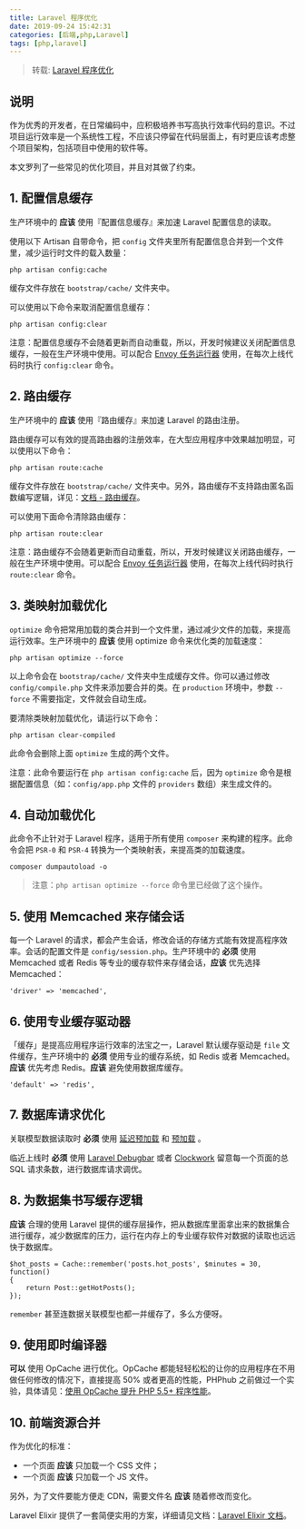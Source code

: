 ```yaml
---
title: Laravel 程序优化
date: 2019-09-24 15:42:31
categories: [后端,php,Laravel]
tags: [php,laravel] 
---
```


> 转载: [Laravel 程序优化](https://learnku.com/docs/laravel-specification/5.5/laravel-optimization/527)

## 说明

作为优秀的开发者，在日常编码中，应积极培养书写高执行效率代码的意识。不过项目运行效率是一个系统性工程，不应该只停留在代码层面上，有时更应该考虑整个项目架构，包括项目中使用的软件等。

本文罗列了一些常见的优化项目，并且对其做了约束。

## 1. 配置信息缓存

生产环境中的 **应该** 使用『配置信息缓存』来加速 Laravel 配置信息的读取。

使用以下 Artisan 自带命令，把 `config` 文件夹里所有配置信息合并到一个文件里，减少运行时文件的载入数量：

	php artisan config:cache

缓存文件存放在 `bootstrap/cache/` 文件夹中。

可以使用以下命令来取消配置信息缓存：

	php artisan config:clear

注意：配置信息缓存不会随着更新而自动重载，所以，开发时候建议关闭配置信息缓存，一般在生产环境中使用。可以配合 [Envoy 任务运行器](https://learnku.com/docs/laravel/5.5/envoy) 使用，在每次上线代码时执行 `config:clear` 命令。

## 2. 路由缓存

生产环境中的 **应该** 使用『路由缓存』来加速 Laravel 的路由注册。

路由缓存可以有效的提高路由器的注册效率，在大型应用程序中效果越加明显，可以使用以下命令：

	php artisan route:cache

缓存文件存放在 `bootstrap/cache/` 文件夹中。另外，路由缓存不支持路由匿名函数编写逻辑，详见：[文档 - 路由缓存](https://learnku.com/docs/laravel/5.5/controllers#route-caching)。

可以使用下面命令清除路由缓存：

	php artisan route:clear

注意：路由缓存不会随着更新而自动重载，所以，开发时候建议关闭路由缓存，一般在生产环境中使用。可以配合 [Envoy 任务运行器](https://learnku.com/docs/laravel/5.5/envoy) 使用，在每次上线代码时执行 `route:clear` 命令。

## 3. 类映射加载优化

`optimize` 命令把常用加载的类合并到一个文件里，通过减少文件的加载，来提高运行效率。生产环境中的 **应该** 使用 optimize 命令来优化类的加载速度：

	php artisan optimize --force

以上命令会在 `bootstrap/cache/` 文件夹中生成缓存文件。你可以通过修改 `config/compile.php` 文件来添加要合并的类。在 `production` 环境中，参数 `--force` 不需要指定，文件就会自动生成。

要清除类映射加载优化，请运行以下命令：

	php artisan clear-compiled
	
此命令会删除上面 `optimize` 生成的两个文件。

注意：此命令要运行在 `php artisan config:cache` 后，因为 `optimize` 命令是根据配置信息（如：`config/app.php` 文件的 `providers` 数组）来生成文件的。

## 4. 自动加载优化

此命令不止针对于 Laravel 程序，适用于所有使用 `composer` 来构建的程序。此命令会把 `PSR-0` 和 `PSR-4` 转换为一个类映射表，来提高类的加载速度。

	composer dumpautoload -o
	
> 注意：`php artisan optimize --force` 命令里已经做了这个操作。

## 5. 使用 Memcached 来存储会话

每一个 Laravel 的请求，都会产生会话，修改会话的存储方式能有效提高程序效率。会话的配置文件是 `config/session.php`。生产环境中的 **必须** 使用 Memcached 或者 Redis 等专业的缓存软件来存储会话，**应该** 优先选择 Memcached：


    'driver' => 'memcached',


## 6. 使用专业缓存驱动器

「缓存」是提高应用程序运行效率的法宝之一，Laravel 默认缓存驱动是 `file` 文件缓存，生产环境中的 **必须** 使用专业的缓存系统，如 Redis 或者 Memcached。**应该** 优先考虑 Redis。**应该** 避免使用数据库缓存。


    'default' => 'redis',


## 7. 数据库请求优化

关联模型数据读取时 **必须** 使用 [延迟预加载](http://learnku.com/docs/laravel/5.5/eloquent-relationships#延迟预加载) 和 [预加载](http://learnku.com/docs/laravel/5.5/eloquent-relationships#预加载) 。

临近上线时 **必须** 使用 [Laravel Debugbar](https://github.com/barryvdh/laravel-debugbar) 或者 [Clockwork](https://learnku.com/laravel/t/23) 留意每一个页面的总 SQL 请求条数，进行数据库请求调优。

## 8. 为数据集书写缓存逻辑

**应该** 合理的使用 Laravel 提供的缓存层操作，把从数据库里面拿出来的数据集合进行缓存，减少数据库的压力，运行在内存上的专业缓存软件对数据的读取也远远快于数据库。


    $hot_posts = Cache::remember('posts.hot_posts', $minutes = 30, function()
    {
        return Post::getHotPosts();
    });


`remember` 甚至连数据关联模型也都一并缓存了，多么方便呀。

## 9. 使用即时编译器

**可以** 使用 OpCache 进行优化。OpCache 都能轻轻松松的让你的应用程序在不用做任何修改的情况下，直接提高 50% 或者更高的性能，PHPhub 之前做过一个实验，具体请见：[使用 OpCache 提升 PHP 5.5+ 程序性能](https://learnku.com/laravel/t/301)。 

## 10. 前端资源合并

作为优化的标准：

- 一个页面 **应该** 只加载一个 CSS 文件；
- 一个页面 **应该** 只加载一个 JS 文件。

另外，为了文件要能方便走 CDN，需要文件名 **应该** 随着修改而变化。

Laravel Elixir 提供了一套简便实用的方案，详细请见文档：[Laravel Elixir 文档](https://laravel.com/docs/5.7/elixir)。
